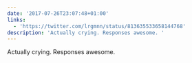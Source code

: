 ```yaml
---
date: '2017-07-26T23:07:48+01:00'
links:
  - 'https://twitter.com/lrgmnn/status/813635533658144768'
description: 'Actually crying. Responses awesome. '
---
```

Actually crying. Responses awesome. 
